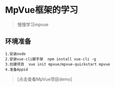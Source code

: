# MpVue框架的学习
> 慢慢学习mpvue

## 环境准备
    1.安装node
    2.安装vue-cli脚手架  npm install vue-cli -g
    3.创建项目  vue init mpvue/mpvue-quickstart mpvue
    4.准备Appid
>[点击查看MpVue项目demo]